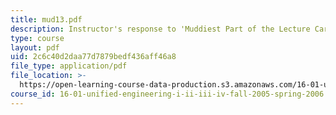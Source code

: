 ```yaml
---
title: mud13.pdf
description: Instructor's response to 'Muddiest Part of the Lecture Cards'.
type: course
layout: pdf
uid: 2c6c40d2daa77d7879bedf436aff46a8
file_type: application/pdf
file_location: >-
  https://open-learning-course-data-production.s3.amazonaws.com/16-01-unified-engineering-i-ii-iii-iv-fall-2005-spring-2006/2c6c40d2daa77d7879bedf436aff46a8_mud13.pdf
course_id: 16-01-unified-engineering-i-ii-iii-iv-fall-2005-spring-2006
---
```

